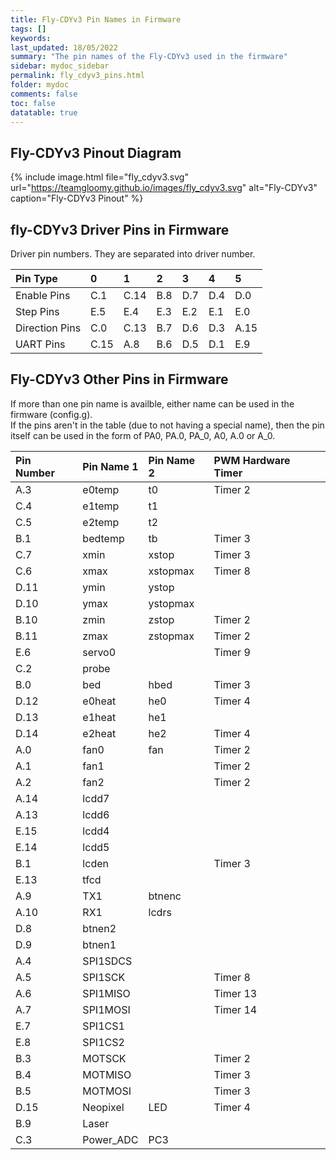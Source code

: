 ```yaml
---
title: Fly-CDYv3 Pin Names in Firmware
tags: []
keywords: 
last_updated: 18/05/2022
summary: "The pin names of the Fly-CDYv3 used in the firmware"
sidebar: mydoc_sidebar
permalink: fly_cdyv3_pins.html
folder: mydoc
comments: false
toc: false
datatable: true
---
```


## Fly-CDYv3 Pinout Diagram

{% include image.html file="fly_cdyv3.svg" url="https://teamgloomy.github.io/images/fly_cdyv3.svg" alt="Fly-CDYv3" caption="Fly-CDYv3 Pinout" %}

## fly-CDYv3 Driver Pins in Firmware

Driver pin numbers. They are separated into driver number.

<div class="datatable-begin"></div>

|Pin Type|0|1|2|3|4|5|
| :------------- |:-------------|:-------------|:-------------|:-------------|:-------------|:----|
|Enable Pins|C.1|C.14|B.8|D.7|D.4|D.0|
|Step Pins|E.5|E.4|E.3|E.2|E.1|E.0|
|Direction Pins|C.0|C.13|B.7|D.6|D.3|A.15|
|UART Pins|C.15|A.8|B.6|D.5|D.1|E.9|


<div class="datatable-end"></div>

## Fly-CDYv3 Other Pins in Firmware 

If more than one pin name is availble, either name can be used in the firmware (config.g).  
If the pins aren't in the table (due to not having a special name), then the pin itself can be used in the form of PA0, PA.0, PA_0, A0, A.0 or A_0.  

<div class="datatable-begin"></div>

|Pin Number|Pin Name 1|Pin Name 2|PWM Hardware Timer|
| :------------- |:-------------|:-------------|:-------------|
|A.3|e0temp|t0|Timer 2|
|C.4|e1temp|t1||
|C.5|e2temp|t2||
|B.1|bedtemp|tb|Timer 3|
|C.7|xmin|xstop|Timer 3|
|C.6|xmax|xstopmax|Timer 8|
|D.11|ymin|ystop||
|D.10|ymax|ystopmax||
|B.10|zmin|zstop|Timer 2|
|B.11|zmax|zstopmax|Timer 2|
|E.6|servo0||Timer 9|
|C.2|probe|||
|B.0|bed|hbed|Timer 3|
|D.12|e0heat|he0|Timer 4|
|D.13|e1heat|he1||
|D.14|e2heat|he2|Timer 4|
|A.0|fan0|fan|Timer 2|
|A.1|fan1||Timer 2|
|A.2|fan2||Timer 2|
|A.14|lcdd7|||
|A.13|lcdd6|||
|E.15|lcdd4|||
|E.14|lcdd5|||
|B.1|lcden||Timer 3|
|E.13|tfcd|||
|A.9|TX1|btnenc||
|A.10|RX1|lcdrs||
|D.8|btnen2|||
|D.9|btnen1|||
|A.4|SPI1SDCS|||
|A.5|SPI1SCK||Timer 8|
|A.6|SPI1MISO||Timer 13|
|A.7|SPI1MOSI||Timer 14|
|E.7|SPI1CS1|||
|E.8|SPI1CS2|||
|B.3|MOTSCK||Timer 2|
|B.4|MOTMISO||Timer 3|
|B.5|MOTMOSI||Timer 3|
|D.15|Neopixel|LED|Timer 4|
|B.9|Laser|||
|C.3|Power_ADC|PC3||

<div class="datatable-end"></div>